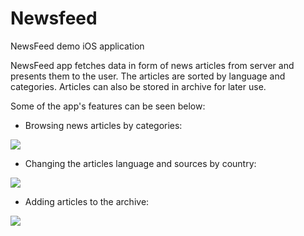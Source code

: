 # Newsfeed
NewsFeed demo iOS application

NewsFeed app fetches data in form of news articles from server and presents them to the user. The articles are sorted by language and categories. Articles can also be stored in archive for later use.   

Some of the app's features can be seen below: 

* Browsing news articles by categories:
<img src="https://res.cloudinary.com/msatlan/image/upload/v1535961565/NewsFeedGif/newsFeedDemo1.gif">

* Changing the articles language and sources by country:
<img src="https://res.cloudinary.com/msatlan/image/upload/v1535977288/newsFeedDemo2.gif">


* Adding articles to the archive:
<img src="https://res.cloudinary.com/msatlan/image/upload/v1535977288/newsFeedDemo3.gif">


